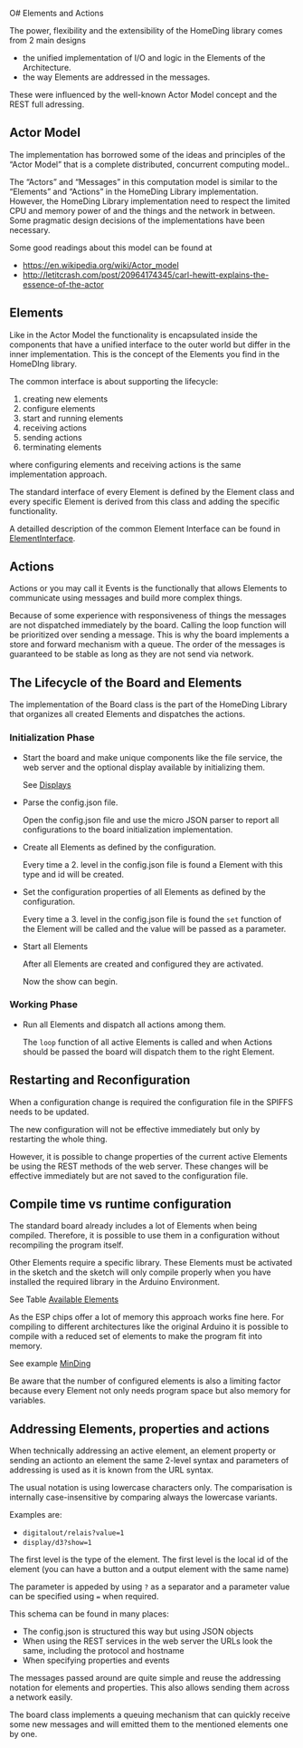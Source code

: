 O# Elements and Actions

The power, flexibility and the extensibility of the HomeDing library comes from 2 main designs

* the unified implementation of I/O and logic in the Elements of the Architecture.
* the way Elements are addressed in the messages.

These were influenced by the well-known Actor Model concept and the REST full adressing.

## Actor Model

The implementation has borrowed some of the ideas and principles of the “Actor Model” that is a complete distributed, concurrent computing model..

The “Actors” and “Messages” in this computation model is similar to the “Elements” and “Actions” in the HomeDing Library implementation. However, the HomeDing Library implementation need to respect the limited CPU and memory power of and the things and the network in between. Some pragmatic design decisions of the implementations have been necessary.

Some good readings about this model can be found at

* https://en.wikipedia.org/wiki/Actor_model
* http://letitcrash.com/post/20964174345/carl-hewitt-explains-the-essence-of-the-actor

## Elements

Like in the Actor Model the functionality is encapsulated inside the components that have a unified interface to the outer world but differ in the 
inner implementation. This is the concept of the Elements you find in the HomeDIng library.

The common interface is about supporting the lifecycle:

1. creating new elements
2. configure elements
3. start and running elements
4. receiving actions
5. sending actions
6. terminating elements

where configuring elements and receiving actions is the same implementation approach.

The standard interface of every Element is defined by the Element class and every specific Element is derived from this class and adding the specific functionality.

A detailled description of the common Element Interface can be found in [ElementInterface](ElementInterface).

## Actions

Actions or you may call it Events is the functionally that allows Elements to communicate using messages and build more complex things.

Because of some experience with responsiveness of things the messages are not dispatched immediately by the board.
Calling the loop function will be prioritized over sending a message.
This is why the board implements a store and forward mechanism with a queue.
The order of the messages is guaranteed to be stable as long as they are not send via network.

## The Lifecycle of the Board and Elements

The implementation of the Board class is the part of the HomeDing Library that organizes all created Elements and dispatches the actions.

### Initialization Phase

* Start the board and make unique components like the file service, the web server
  and the optional display available by initializing them.

  See [Displays](Displays)

* Parse the config.json file.

  Open the config.json file and use the micro JSON parser to report all configurations to the board initialization implementation.

* Create all Elements as defined by the configuration.

  Every time a 2. level in the config.json file is found a Element with this type and id will be created.

* Set the configuration properties of all Elements as defined by the configuration.

  Every time a 3. level in the config.json file is found the ```set``` function of the Element will be called and the value will be passed as a parameter.

* Start all Elements

  After all Elements are created and configured they are activated.
  
  Now the show can begin.

### Working Phase

* Run all Elements and dispatch all actions among them.

  The ```loop``` function of all active Elements is called and when Actions should be passed the board will dispatch them to the right Element.

## Restarting and Reconfiguration

When a configuration change is required the configuration file in the SPIFFS needs to be updated.

The new configuration will not be effective immediately but only by restarting the whole thing.

However, it is possible to change properties of the current active Elements be using the REST methods of the web server. These changes will be effective immediately but are not saved to the configuration file.

## Compile time vs runtime configuration

The standard board already includes a lot of Elements when being compiled. Therefore, it is possible to use them in a configuration without recompiling the program itself.

Other Elements require a specific library. These Elements must be activated in the sketch and the sketch will only compile properly when you have installed the required library in the Arduino Environment.

See Table [Available Elements](availableelements)

As the ESP chips offer a lot of memory this approach works fine here. For compiling to different architectures like the original Arduino it is possible to compile with a reduced set of elements to make the program fit into memory.

See example [MinDing](minding)

Be aware that the number of configured elements is also a limiting factor because every Element not only needs program space but also memory for variables.

## Addressing Elements, properties and actions

When technically addressing an active element, an element property or sending an actionto an element 
the same 2-level syntax and parameters of addressing is used as it is known from the URL syntax.

The usual notation is using lowercase characters only. The comparisation is internally case-insensitive by comparing always the lowercase variants.

Examples are:

* ```digitalout/relais?value=1```
* ```display/d3?show=1```

The first level is the type of the element.
The first level is the local id of the element (you can have a button and a output element with the same name)

The parameter is appeded by using ```?``` as a separator and a parameter value can be specified using ```=``` when required.

This schema can be found in many places:

* The config.json is structured this way but using JSON objects
* When using the REST services in the web server the URLs look the same, including the protocol and hostname
* When specifying properties and events

The messages passed around are quite simple and reuse the addressing notation for elements and properties. This also allows sending them across a network easily.

The board class implements a queuing mechanism that can quickly receive some new messages and will emitted them to the mentioned elements one by one.